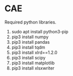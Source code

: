 # CAE

Required python libraries.

1. sudo apt install python3-pip
2. pip3 install numpy
3. pip3 install pandas
4. pip3 install tqdm
5. pip3 install xlrd==1.2.0
6. pip3 install scipy
7. pip3 install matplotlib
8. pip3 install xlsxwriter
